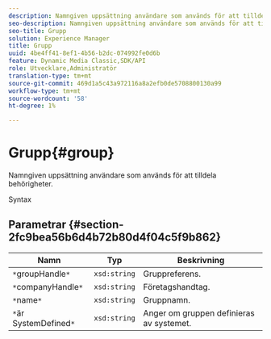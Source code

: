 ```yaml
---
description: Namngiven uppsättning användare som används för att tilldela behörigheter.
seo-description: Namngiven uppsättning användare som används för att tilldela behörigheter.
seo-title: Grupp
solution: Experience Manager
title: Grupp
uuid: 4be4ff41-8ef1-4b56-b2dc-074992fe0d6b
feature: Dynamic Media Classic,SDK/API
role: Utvecklare,Administratör
translation-type: tm+mt
source-git-commit: 469d1a5c43a972116a8a2efb0de5708800130a99
workflow-type: tm+mt
source-wordcount: '58'
ht-degree: 1%

---
```



# Grupp{#group}

Namngiven uppsättning användare som används för att tilldela behörigheter.

Syntax

## Parametrar {#section-2fc9bea56b6d4b72b80d4f04c5f9b862}

| Namn | Typ | Beskrivning |
|---|---|---|
| `*`groupHandle`*` | `xsd:string` | Gruppreferens. |
| `*`companyHandle`*` | `xsd:string` | Företagshandtag. |
| `*`name`*` | `xsd:string` | Gruppnamn. |
| `*`är SystemDefined`*` | `xsd:string` | Anger om gruppen definieras av systemet. |

